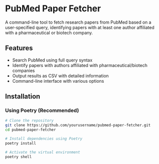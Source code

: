 # PubMed Paper Fetcher

A command-line tool to fetch research papers from PubMed based on a user-specified query, identifying papers with at least one author affiliated with a pharmaceutical or biotech company.

## Features

- Search PubMed using full query syntax
- Identify papers with authors affiliated with pharmaceutical/biotech companies
- Output results as CSV with detailed information
- Command-line interface with various options

## Installation

### Using Poetry (Recommended)

```bash
# Clone the repository
git clone https://github.com/yourusername/pubmed-paper-fetcher.git
cd pubmed-paper-fetcher

# Install dependencies using Poetry
poetry install

# Activate the virtual environment
poetry shell
